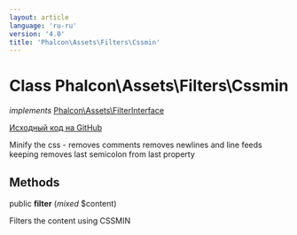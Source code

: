 ```yaml
---
layout: article
language: 'ru-ru'
version: '4.0'
title: 'Phalcon\Assets\Filters\Cssmin'
---
```


# Class **Phalcon\Assets\Filters\Cssmin**

*implements* [Phalcon\Assets\FilterInterface](api/Phalcon_Assets_FilterInterface)

<a href="https://github.com/phalcon/cphalcon/tree/v4.0.0/phalcon/assets/filters/cssmin.zep" class="btn btn-default btn-sm">Исходный код на GitHub</a>

Minify the css - removes comments removes newlines and line feeds keeping removes last semicolon from last property

## Methods

public **filter** (*mixed* $content)

Filters the content using CSSMIN